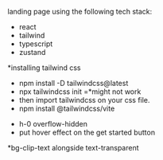 landing page using the following tech stack:
- react
- tailwind
- typescript
- zustand

*installing tailwind css
- npm install -D tailwindcss@latest
- npx tailwindcss init =*might not work
- then import tailwindcss on your css file.
- npm install @tailwindcss/vite

* h-0 overflow-hidden
* put hover effect on the get started button

*bg-clip-text alongside text-transparent